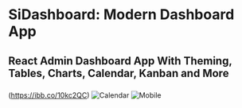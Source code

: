 # SiDashboard: Modern Dashboard App

## React Admin Dashboard App With Theming, Tables, Charts, Calendar, Kanban and More

###

(https://ibb.co/10kc2QC)
![Calendar](https://ibb.co/zrv2zPh)
![Mobile](https://ibb.co/dj0j2w0)

